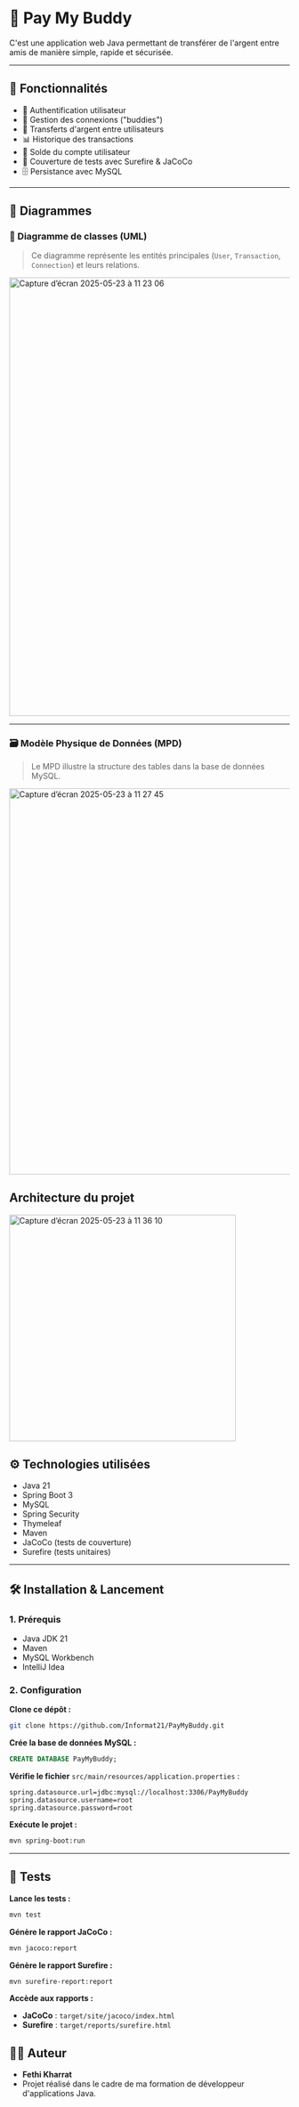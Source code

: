 # 💸 Pay My Buddy

C'est une application web Java permettant de transférer de l'argent entre amis de manière simple, rapide et sécurisée.

---

## 🚀 Fonctionnalités

- 🔐 Authentification utilisateur
- 👥 Gestion des connexions ("buddies")
- 💸 Transferts d'argent entre utilisateurs
- 📊 Historique des transactions
- 🧾 Solde du compte utilisateur
- 🧪 Couverture de tests avec Surefire & JaCoCo
- 🗄️ Persistance avec MySQL

---


## 🧩 Diagrammes

### 📘 Diagramme de classes (UML)

> Ce diagramme représente les entités principales (`User`, `Transaction`, `Connection`) et leurs relations.

<img width="788" alt="Capture d’écran 2025-05-23 à 11 23 06" src="https://github.com/user-attachments/assets/9eaba930-87a0-4490-9e87-9b228ce0e451" />

---

### 🗃️ Modèle Physique de Données (MPD)

> Le MPD illustre la structure des tables dans la base de données MySQL.

<img width="694" alt="Capture d’écran 2025-05-23 à 11 27 45" src="https://github.com/user-attachments/assets/91de602d-1d51-4602-a7ae-56a4bdcdb396" />


## Architecture du projet
<img width="407" alt="Capture d’écran 2025-05-23 à 11 36 10" src="https://github.com/user-attachments/assets/ae1687d7-1ca6-4c21-92c4-b92bb7349656" />

## ⚙️ Technologies utilisées

- Java 21
- Spring Boot 3
- MySQL
- Spring Security
- Thymeleaf
- Maven
- JaCoCo (tests de couverture)
- Surefire (tests unitaires)

---

## 🛠️ Installation & Lancement

### 1. Prérequis

- Java JDK 21
- Maven
- MySQL Workbench
- IntelliJ Idea

### 2. Configuration

**Clone ce dépôt :**

```bash
git clone https://github.com/Informat21/PayMyBuddy.git
```

**Crée la base de données MySQL :**

```sql
CREATE DATABASE PayMyBuddy;
```

**Vérifie le fichier** `src/main/resources/application.properties` :

```properties
spring.datasource.url=jdbc:mysql://localhost:3306/PayMyBuddy
spring.datasource.username=root
spring.datasource.password=root
```

**Exécute le projet :**

```bash
mvn spring-boot:run
```

---

## 🧪 Tests

**Lance les tests :**

```bash
mvn test
```

**Génère le rapport JaCoCo :**

```bash
mvn jacoco:report
```
**Génère le rapport Surefire :**

```bash
mvn surefire-report:report
```
**Accède aux rapports :**

- **JaCoCo** : `target/site/jacoco/index.html`  
- **Surefire** : `target/reports/surefire.html`


## 👨‍💻 Auteur

- **Fethi Kharrat**  
- Projet réalisé dans le cadre de ma formation de développeur d'applications Java.

